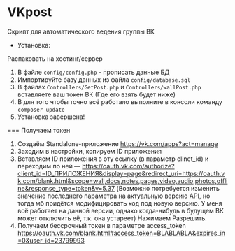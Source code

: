 # VKpost
Скрипт для автоматического ведения группы ВК

- Установка: 

Распаковать на хостинг/сервер 

1. В файле `config/config.php` - прописать данные БД
2. Импортируйте базу данных из файла `config/database.sql`
3. В файлах `Controllers/GetPost.php` и `Controllers/wallPost.php` вставляете ваш токен ВК (Где его взять будет ниже)
4. В для того чтобы точно всё работало выполните в консоли команду `composer update`
5. Установка завершена!


===
Получаем токен
1) Создаём Standalone-приложение https://vk.com/apps?act=manage
2) Заходим в настройки, копируем ID приложения
3) Вставляем ID приложения в эту ссылку (в параметр clinet_id) и переходим по ней —
https://oauth.vk.com/authorize?client_id=ID_ПРИЛОЖЕНИЯ&display=page&redirect_uri=https://oauth.vk.com/blank.html&scope=wall,docs,notes,pages,video,audio,photos,offline&response_type=token&v=5.37 (Возможно потребуется изменить значение последнего параметра на актуальную версию API, но тогда мб придётся модифицировать код под новую версию. У меня всё работает на данной версии, однако когда-нибудь в будущем ВК может отключить её, т.к. она устареет)
Нажимаем Разрешить.
4) Получаем бессрочный токен в параметре access_token https://oauth.vk.com/blank.html#access_token=BLABLABLA&expires_in=0&user_id=23799993
